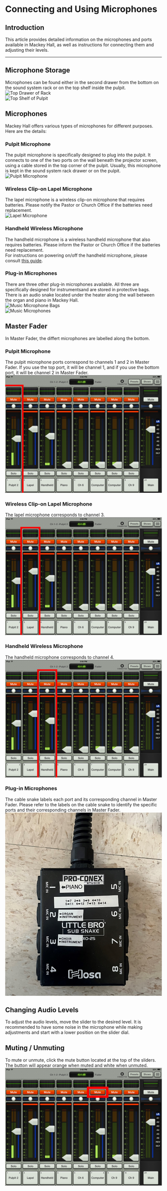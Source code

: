 # Connecting and Using Microphones

## Introduction
This article provides detailed information on the microphones and ports available in Mackey Hall, as well as instructions for connecting them and adjusting their levels.

---

## Microphone Storage
  Microphones can be found either in the second drawer from the bottom on the sound system rack or on the top shelf inside the pulpit.
  <br>![Top Drawer of Rack](../../assets/images/audio/microphones/sound_system_rack_top_drawer.png)
  <br>![Top Shelf of Pulpit](../../assets/images/audio/microphones/pulpit_top_shelf.png)

## Microphones
  Mackey Hall offers various types of microphones for different purposes. Here are the details:

### Pulpit Microphone
  The pulpit microphone is specifically designed to plug into the pulpit. It connects to one of the two ports on the wall beneath the projector screen, using a cable stored in the top corner of the pulpit. Usually, this microphone is kept in the sound system rack drawer or on the pulpit.
  <br>![Pulpit Microphone](../../assets/images/audio/microphones/pulpit_microphone.png)

### Wireless Clip-on Lapel Microphone
  The lapel microphone is a wireless clip-on microphone that requires batteries. Please notify the Pastor or Church Office if the batteries need replacement.
  <br>![Lapel Microphone](../../assets/images/audio/microphones/lapel_microphone.png)

### Handheld Wireless Microphone
  The handheld microphone is a wireless handheld microphone that also requires batteries. Please inform the Pastor or Church Office if the batteries need replacement.
  <br>For instructions on powering on/off the handheld microphone, please consult [this guide](handheld_microphone.md "Handheld Microphone Power").

### Plug-in Microphones
  There are three other plug-in microphones available. All three are specifically designed for instrumentsand are stored in protective bags. There is an audio snake located under the heater along the wall between the organ and piano in Mackey Hall.
  <br>![Music Microphone Bags](../../assets/images/audio/microphones/music_microphone_bags.png)
  <br>![Music Microphones](../../assets/images/audio/microphones/music_microphone.png)

## Master Fader
  In Master Fader, the differt microphones are labelled along the bottom.

### Pulpit Microphone
  The pulpit microphone ports correspond to channels 1 and 2 in Master Fader. If you use the top port, it will be channel 1, and if you use the bottom port, it will be channel 2 in Master Fader.
  <br>![Pulpit Microphone](../../assets/images/audio/microphones/master_fader_pulpit.png)

### Wireless Clip-on Lapel Microphone
  The lapel microphone corresponds to channel 3.
  <br>![Lapel Microphone](../../assets/images/audio/microphones/master_fader_lapel.png)

### Handheld Wireless Microphone
  The handheld microphone corresponds to channel 4.
  <br>![Handheld Microphone](../../assets/images/audio/microphones/master_fader_handheld.png)

### Plug-in Microphones
  
The cable snake labels each port and its corresponding channel in Master Fader. Please refer to the labels on the cable snake to identify the specific ports and their corresponding channels in Master Fader.
<br>![Audio Snake](../../assets/images/audio/microphones/audio_snake.jpg)


## Changing Audio Levels
  To adjust the audio levels, move the slider to the desired level. It is recommended to have some noise in the microphone while making adjustments and start with a lower position on the slider dial.

## Muting / Unmuting
  To mute or unmute, click the mute button located at the top of the sliders. The button will appear orange when muted and white when unmuted.
  <br>![Sliders Combined](../../assets/images/audio/computer_audio/ipad_combined_computer_mute.png)